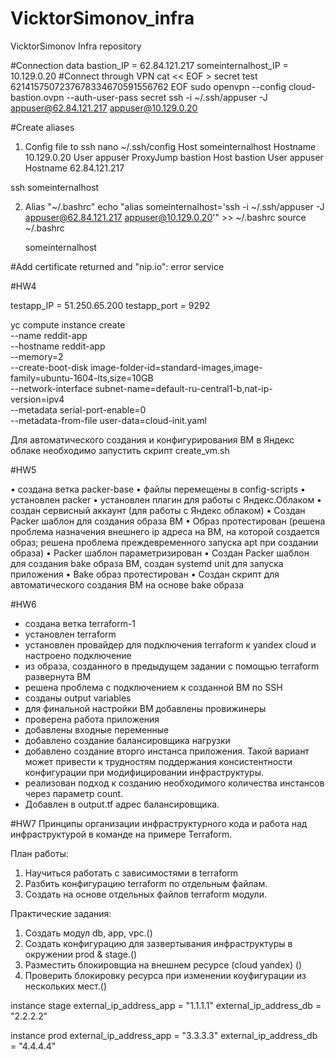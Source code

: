 # VicktorSimonov_infra
VicktorSimonov Infra repository

#Connection data
bastion_IP = 62.84.121.217
someinternalhost_IP = 10.129.0.20
#Сonnect through VPN
cat << EOF > secret
test
6214157507237678334670591556762
EOF
sudo openvpn --config cloud-bastion.ovpn --auth-user-pass secret
ssh -i ~/.ssh/appuser -J appuser@62.84.121.217 appuser@10.129.0.20

#Create aliases
1. Config file to ssh
    nano ~/.ssh/config
    Host someinternalhost
        Hostname 10.129.0.20
        User appuser
        ProxyJump bastion
    Host bastion
        User appuser
        Hostname 62.84.121.217

  ssh someinternalhost

2. Alias "~/.bashrc"
    echo "alias someinternalhost='ssh -i ~/.ssh/appuser -J appuser@62.84.121.217 appuser@10.129.0.20'" >> ~/.bashrc
    source ~/.bashrc


    someinternalhost

#Add certificate returned and "nip.io":
error service


#HW4

 testapp_IP = 51.250.65.200
 testapp_port = 9292

yc compute instance create \
  --name reddit-app \
  --hostname reddit-app \
  --memory=2 \
  --create-boot-disk image-folder-id=standard-images,image-family=ubuntu-1604-lts,size=10GB \
  --network-interface subnet-name=default-ru-central1-b,nat-ip-version=ipv4 \
  --metadata serial-port-enable=0 \
  --metadata-from-file user-data=cloud-init.yaml

Для автоматического создания и конфигурирования ВМ в Яндекс облаке необходимо запустить скрипт create_vm.sh

#HW5

•	создана ветка packer-base
•	файлы перемещены в config-scripts
•	установлен packer
•	установлен плагин для работы с Яндекс.Облаком
•	создан сервисный аккаунт (для работы с Яндекс облаком)
•	Создан Packer шаблон для создания  образа ВМ
•	Образ протестирован (решена проблема назначения внешнего ip адреса на ВМ, на которой создается образ; решена проблема преждевременного запуска apt при создании образа)
•	Packer шаблон параметризирован
•	Создан Packer шаблон для создания bake образа ВМ, создан systemd unit для запуска приложения
•	Bake образ протестирован
•	Создан скрипт для автоматического создания ВМ на основе bake образа

#HW6
* создана ветка terraform-1
* установлен terraform
* установлен провайдер для подключения terraform к yandex cloud и настроено подключение
* из образа, созданного в предыдущем задании с помощью terraform развернута ВМ
* решена проблема с подключением к созданной ВМ по SSH
* созданы output variables
* для финальной настройки ВМ добавлены провижинеры
* проверена работа приложения
* добавлены входные переменные
* добавлено создание балансировщика нагрузки
* добавлено создание вторго инстанса приложения. Такой вариант может привести к трудностям поддержания консистентности конфигурации при модифицировании инфраструктуры.
* реализован подход к созданию необходимого количества инстансов через параметр count.
* Добавлен в output.tf адрес балансировщика.



#HW7
Принципы организации инфраструктурного кода и работа над инфраструктурой в команде на примере Terraform.

План работы:

1. Научиться работать с зависимостями в terraform
2. Разбить конфигурацию terraform по отдельным файлам.
3. Создать на основе отдельных файлов terraform модули.


Практические задания:

1. Создать модул db, app, vpc.()
2. Создать конфигурацию для зазвертывания инфраструктуры в окружении prod & stage.()
3. Разместить блокировщиа на внешнем ресурсе (cloud yandex) ()
4. Проверить блокировку ресурса при изменении коyфигурации из нескольких мест.()

instance stage external_ip_address_app = "1.1.1.1" external_ip_address_db = "2.2.2.2"

instance prod external_ip_address_app = "3.3.3.3" external_ip_address_db = "4.4.4.4"
